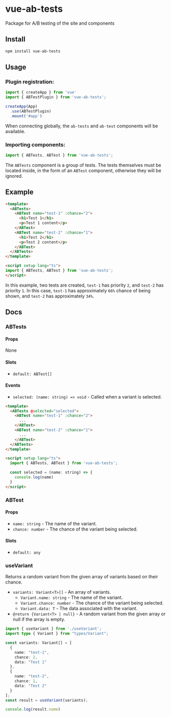 # vue-ab-tests

Package for A/B testing of the site and components

## Install

```bash
npm install vue-ab-tests
```

## Usage

### Plugin registration:

```js
import { createApp } from 'vue'
import { ABTestPlugin } from 'vue-ab-tests';

createApp(App)
  .use(ABTestPlugin)
  .mount('#app')
```

When connecting globally, the `ab-tests` and `ab-test` components will be available.

### Importing components:

```js
import { ABTests, ABTest } from 'vue-ab-tests';
```

The `ABTests` component is a group of tests. The tests themselves must be located inside, in the form of an `ABTest` component, otherwise they will be ignored.

## Example

```html
<template>
  <ABTests>
    <ABTest name="test-1" :chance="2">
      <h1>Test 1</h1>
      <p>Test 1 content</p> 
    </ABTest>
    <ABTest name="test-2" :chance="1">
      <h1>Test 2</h1>
      <p>Test 2 content</p> 
    </ABTest> 
  </ABTests>
</template>

<script setup lang="ts"> 
import { ABTests, ABTest } from 'vue-ab-tests';
</script>
```

In this example, two tests are created, `test-1` has priority `2`, and `test-2` has priority `1`. In this case, `test-1` has approximately `66%` chance of being shown, and `test-2` has approximately `34%`.

## Docs

### ABTests

#### Props

None

#### Slots

* `default: ABTest[]`

#### Events

* `selected: (name: string) => void` - Called when a variant is selected.

```html
<template>
  <ABTests @selected="selected">
    <ABTest name="test-1" :chance="2">
      ...
    </ABTest>
    <ABTest name="test-2" :chance="1">
      ...
    </ABTest> 
  </ABTests>
</template>

<script setup lang="ts">
  import { ABTests, ABTest } from 'vue-ab-tests';

  const selected = (name: string) => {
    console.log(name)
  }
</script>
```

### ABTest

#### Props

* `name: string` - The name of the variant.
* `chance: number` - The chance of the variant being selected.

#### Slots

* `default: any`

### useVariant

Returns a random variant from the given array of variants based on their chance.

 * `variants: Variant<T>[]`  - An array of variants.
    - `Variant.name: string` - The name of the variant.
    - `Variant.chance: number` - The chance of the variant being selected.
    - `Variant.data: T` - The data associated with the variant.
 * `@return {Variant<T> | null}` - A random variant from the given array or null if the array is empty.

```ts
import { useVariant } from './useVariant';
import type { Variant } from "types/Variant";

const variants: Variant[] = [
  {
    name: "test-1",
    chance: 2,
    data: "Test 1"
  },
  {
    name: "test-2",
    chance: 1,
    data: "Test 2"
  }
];
const result = useVariant(variants);

console.log(result.name)
```